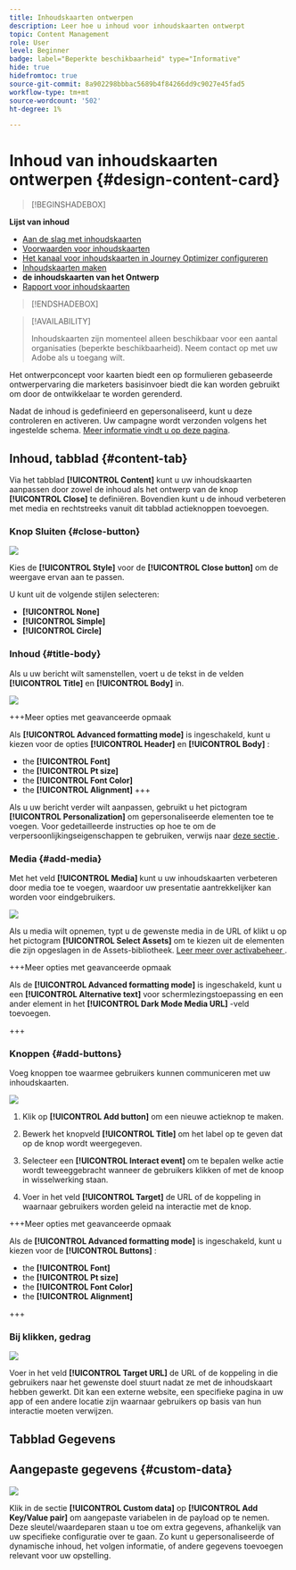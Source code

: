 ```yaml
---
title: Inhoudskaarten ontwerpen
description: Leer hoe u inhoud voor inhoudskaarten ontwerpt
topic: Content Management
role: User
level: Beginner
badge: label="Beperkte beschikbaarheid" type="Informative"
hide: true
hidefromtoc: true
source-git-commit: 8a902298bbbac5689b4f84266dd9c9027e45fad5
workflow-type: tm+mt
source-wordcount: '502'
ht-degree: 1%

---
```


# Inhoud van inhoudskaarten ontwerpen {#design-content-card}

>[!BEGINSHADEBOX]

**Lijst van inhoud**

* [Aan de slag met inhoudskaarten](get-started-content-card.md)
* [Voorwaarden voor inhoudskaarten](content-card-configuration-prereq.md)
* [Het kanaal voor inhoudskaarten in Journey Optimizer configureren](content-card-configuration.md)
* [Inhoudskaarten maken](create-content-card.md)
* **de inhoudskaarten van het Ontwerp**
* [Rapport voor inhoudskaarten](content-card-report.md)

>[!ENDSHADEBOX]

>[!AVAILABILITY]
>
>Inhoudskaarten zijn momenteel alleen beschikbaar voor een aantal organisaties (beperkte beschikbaarheid). Neem contact op met uw Adobe als u toegang wilt.

Het ontwerpconcept voor kaarten biedt een op formulieren gebaseerde ontwerpervaring die marketers basisinvoer biedt die kan worden gebruikt om door de ontwikkelaar te worden gerenderd.

Nadat de inhoud is gedefinieerd en gepersonaliseerd, kunt u deze controleren en activeren. Uw campagne wordt verzonden volgens het ingestelde schema. [Meer informatie vindt u op deze pagina](../campaigns/review-activate-campaign.md).

## Inhoud, tabblad {#content-tab}

Via het tabblad **[!UICONTROL Content]** kunt u uw inhoudskaarten aanpassen door zowel de inhoud als het ontwerp van de knop **[!UICONTROL Close]** te definiëren. Bovendien kunt u de inhoud verbeteren met media en rechtstreeks vanuit dit tabblad actieknoppen toevoegen.

### Knop Sluiten {#close-button}

![](assets/content-card-design-1.png)

Kies de **[!UICONTROL Style]** voor de **[!UICONTROL Close button]** om de weergave ervan aan te passen.

U kunt uit de volgende stijlen selecteren:

* **[!UICONTROL None]**
* **[!UICONTROL Simple]**
* **[!UICONTROL Circle]**

### Inhoud {#title-body}

Als u uw bericht wilt samenstellen, voert u de tekst in de velden **[!UICONTROL Title]** en **[!UICONTROL Body]** in.

![](assets/content-card-design-2.png)

+++Meer opties met geavanceerde opmaak

Als **[!UICONTROL Advanced formatting mode]** is ingeschakeld, kunt u kiezen voor de opties **[!UICONTROL Header]** en **[!UICONTROL Body]** :

* the **[!UICONTROL Font]**
* the **[!UICONTROL Pt size]**
* the **[!UICONTROL Font Color]**
* the **[!UICONTROL Alignment]**
+++

Als u uw bericht verder wilt aanpassen, gebruikt u het pictogram **[!UICONTROL Personalization]** om gepersonaliseerde elementen toe te voegen. Voor gedetailleerde instructies op hoe te om de verpersoonlijkingseigenschappen te gebruiken, verwijs naar [ deze sectie ](../personalization/personalize.md).

### Media {#add-media}

Met het veld **[!UICONTROL Media]** kunt u uw inhoudskaarten verbeteren door media toe te voegen, waardoor uw presentatie aantrekkelijker kan worden voor eindgebruikers.

![](assets/content-card-design-3.png)

Als u media wilt opnemen, typt u de gewenste media in de URL of klikt u op het pictogram **[!UICONTROL Select Assets]** om te kiezen uit de elementen die zijn opgeslagen in de Assets-bibliotheek. [ Leer meer over activabeheer ](../content-management/assets.md).

+++Meer opties met geavanceerde opmaak

Als de **[!UICONTROL Advanced formatting mode]** is ingeschakeld, kunt u een **[!UICONTROL Alternative text]** voor schermlezingstoepassing en een ander element in het **[!UICONTROL Dark Mode Media URL]** -veld toevoegen.

+++

### Knoppen {#add-buttons}

Voeg knoppen toe waarmee gebruikers kunnen communiceren met uw inhoudskaarten.

![](assets/content-card-design-4.png)

1. Klik op **[!UICONTROL Add button]** om een nieuwe actieknop te maken.

1. Bewerk het knopveld **[!UICONTROL Title]** om het label op te geven dat op de knop wordt weergegeven.

1. Selecteer een **[!UICONTROL Interact event]** om te bepalen welke actie wordt teweeggebracht wanneer de gebruikers klikken of met de knoop in wisselwerking staan.

1. Voer in het veld **[!UICONTROL Target]** de URL of de koppeling in waarnaar gebruikers worden geleid na interactie met de knop.

+++Meer opties met geavanceerde opmaak

Als de **[!UICONTROL Advanced formatting mode]** is ingeschakeld, kunt u kiezen voor de **[!UICONTROL Buttons]** :

* the **[!UICONTROL Font]**
* the **[!UICONTROL Pt size]**
* the **[!UICONTROL Font Color]**
* the **[!UICONTROL Alignment]**

+++

### Bij klikken, gedrag

![](assets/content-card-design-5.png)

Voer in het veld **[!UICONTROL Target URL]** de URL of de koppeling in die gebruikers naar het gewenste doel stuurt nadat ze met de inhoudskaart hebben gewerkt. Dit kan een externe website, een specifieke pagina in uw app of een andere locatie zijn waarnaar gebruikers op basis van hun interactie moeten verwijzen.

## Tabblad Gegevens

## Aangepaste gegevens {#custom-data}

![](assets/content-card-design-6.png)

Klik in de sectie **[!UICONTROL Custom data]** op **[!UICONTROL Add Key/Value pair]** om aangepaste variabelen in de payload op te nemen. Deze sleutel/waardeparen staan u toe om extra gegevens, afhankelijk van uw specifieke configuratie over te gaan. Zo kunt u gepersonaliseerde of dynamische inhoud, het volgen informatie, of andere gegevens toevoegen relevant voor uw opstelling.
